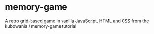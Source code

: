 # memory-game
A retro grid-based game in vanilla JavaScript, HTML and CSS from the kubowania / memory-game tutorial
